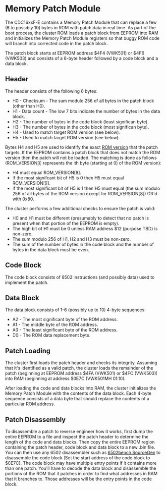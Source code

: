 # Memory Patch Module
The CDC16xxF-E contains a Memory Patch Module that can replace a few (6 to possibly 10) bytes in ROM with patch data in real time. As part of the boot process, the cluster ROM loads a patch block from EEPROM into RAM and initializes the Memory Patch Module registers so that buggy ROM code will branch into corrected code in the patch block.

The patch block starts at EEPROM address $4F4 (VWK501) or $4F6 (VWK503) and consists of a 6-byte header followed by a code block and a data block.

## Header
The header consists of the following 6 bytes:

- H0 - Checksum - The sum modulo 256 of all bytes in the patch block (other than H0).
- H1 - Data count - The low 7 bits indicate the number of bytes in the data block.
- H2 - The number of bytes in the code block (least significan byte).
- H3 - The number of bytes in the code block (most significan byte).
- H4 - Used to match target ROM version (see below).
- H5 - Used to match target ROM version (see below).

Bytes H4 and H5 are used to identify the exact [ROM version](./RomVersion.md) that the patch targets. If the EEPROM contains a patch block that does not match the ROM version then the patch will not be loaded. The matching is done as follows (ROM_VERSION[i] represents the ith byte (starting at 0) of the ROM version):

- H4 must equal ROM_VERSION[8].
- If the most signifcant bit of H5 is 0 then H5 must equal ROM_VERSION[9].
- If the most significant bit of H5 is 1 then H5 must equal (the sum modulo 256 of all bytes of the ROM version except for ROM_VERSION[8]) OR'd with 0x80.

The cluster performs a few additional checks to ensure the patch is valid:

- H0 and H1 must be different (presumably to detect that no patch is present when that portion of the EEPROM is empty).
- The high bit of H1 must be 0 unless RAM address $12 (purpose TBD) is non-zero.
- The sum modulo 256 of H1, H2 and H3 must be non-zero.
- The sum of the number of bytes in the code block and the number of bytes in the data block must be even.

## Code Block
The code block consists of 6502 instructions (and possibly data) used to implement the patch.

## Data Block
The data block consists of 1-6 (possibly up to 10) 4-byte sequences:

- A2 - The most significant byte of the ROM address.
- A1 - The middle byte of the ROM address.
- A0 - The least significant byte of the ROM address.
- D0 - The ROM data replacement byte.

## Patch Loading
The cluster first loads the patch header and checks its integrity. Assuming that it's identified as a valid patch, the cluster loads the remainder of the patch (beginning at EEPROM address $4FA (VWK501) or $4FC (VWK503)) into RAM (beginning at address $0E7C (VWK501MH 01.10).

After loading the code and data blocks into RAM, the cluster initializes the Memory Patch Module with the contents of the data block. Each 4-byte sequence consists of a data byte that should replace the contents of a particular ROM address.

## Patch Disassembly

To disassemble a patch to reverse engineer how it works, first dump the entire EEPROM to a file and inspect the patch header to determine the length of the code and data blocks. Then copy the entire EEPROM region containing the patch header, code block and data block to a new .bin file. You can then use any 6502 disassembler such as [6502bench SourceGen](https://6502bench.com/) to disassemble the code block (Set the start address of the code block to $0E7C). The code block may have multiple entry points if it contains more than one patch. You'll have to decode the data block and disassemble the portions of the ROM that it patches in order to find what addresses in RAM that it branches to. Those addresses will be the entry points in the code block.
